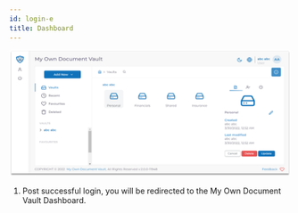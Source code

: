 ```yaml
---
id: login-e
title: Dashboard
---
```


![dashboard](../../static/img/dashboard.png)

1. Post successful login, you will be redirected to the My Own Document Vault Dashboard.
